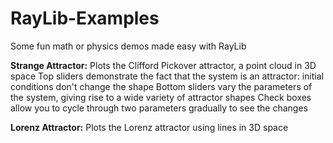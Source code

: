 # RayLib-Examples
Some fun math or physics demos made easy with RayLib

<b>Strange Attractor:</b>
Plots the Clifford Pickover attractor, a point cloud in 3D space
Top sliders demonstrate the fact that the system is an attractor: initial conditions don't change the shape
Bottom sliders vary the parameters of the system, giving rise to a wide variety of attractor shapes
Check boxes allow you to cycle through two parameters gradually to see the changes

<b>Lorenz Attractor:</b>
Plots the Lorenz attractor using lines in 3D space
